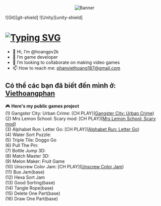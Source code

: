 <p align="center">
  <img src="https://via.placeholder.com/1200x300.png?text=Welcome+to+my+GitHub" alt="Banner">
</p>
![Git][git-shield]
![Unity][unity-shield]
 <h1 align="left">
    <a href="https://git.io/typing-svg"><img src="https://readme-typing-svg.herokuapp.com?font=Fira+Code&pause=1000&random=false&width=435&lines=Hello!;I'm+Hoangpv;aka+lus187" alt="Typing SVG" /></a>
</h1>

- 👋 Hi, I’m @hoangpv2k
- 👀 I’m game developer
- 💞️ I’m looking to collaborate on making video games
- 📫 How to reach me: phanviethoang187@gmail.com
 
## Có thể các bạn đã biết đến mình ở: <a href="https://www.youtube.com/@viethoangphan3575" target="_blank">Viethoangphan</a>
<!--
📝 **Here's my CVs** <br />
You can see my resume or download from the link below: <br />
<a href="" download="">MyCV-VN.pdf (Vietnamese)</a> <br />
<a href="" download="">MyCV-ENG.pdf (English)</a> <br />
-->
 
🎮 **Here's my public games project** <br />
(1) Gangster City: Urban Crime: [CH PLAY]([Gangster City: Urban Crime](https://play.google.com/store/apps/details?id=negaxy.gangster.city.urban.crime&hl=en_US&gl=US))<br />
(2) Mrs Lemon School: Scary mod: [CH PLAY]([Mrs Lemon School: Scary mod](https://play.google.com/store/apps/details?id=ngx.mrs.lemon.school.scary.mod&hl=en_US&gl=US))<br />
(3) Alphabet Run: Letter Go: [CH PLAY]([Alphabet Run: Letter Go](https://play.google.com/store/apps/details?id=negaxy.alphabet.run.abc.letter.go&hl=vi&gl=US))<br />
(4) Water Sort Puzzle: <br />
(5) Triple Tile: Doggo Go <br />
(6) Pull The Pin: <br />
(7) Bottle Jump 3D: <br />
(8) Match Master 3D: <br />
(9) Melon Maker: Fruit Game <br />
(10) Unscrew Color Jam: [CH PLAY]([Unscrew Color Jam](https://play.google.com/store/apps/details?id=com.sg.screw.nuts.bolts.unscrew.color.jam.puzzle&hl=en))<br />
(11) Bus Jam(base) <br />
(12) Hexa Sort Jam <br />
(13) Good Sorting(base) <br />
(14) Tangle Rope(base) <br />
(15) Delete One Part(base) <br />
(16) Draw One Part(base) <br />

[git-shield]: https://img.shields.io/badge/GIT-E44C30?style=for-the-badge&logo=git&logoColor=white
[unity-shield]: https://img.shields.io/badge/Unity-100000?style=for-the-badge&logo=unity&logoColor=white
 
